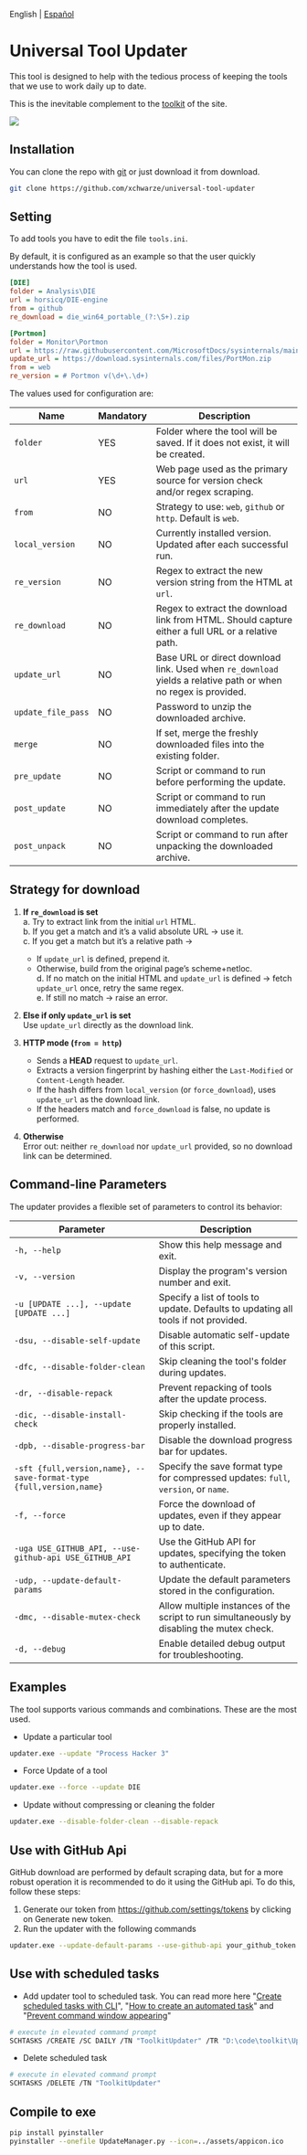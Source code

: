 English | [Español](README.ES.md)

# Universal Tool Updater

This tool is designed to help with the tedious process of keeping the tools that we use to work daily up to date.

This is the inevitable complement to the [toolkit](https://github.com/indetectables-net/toolkit) of the site.

![](assets/demo.gif)

## Installation

You can clone the repo with [git](https://git-scm.com/download/win) or just download it from download.

```bash
git clone https://github.com/xchwarze/universal-tool-updater
```

## Setting

To add tools you have to edit the file `tools.ini`.

By default, it is configured as an example so that the user quickly understands how the tool is used.

```ini
[DIE]
folder = Analysis\DIE
url = horsicq/DIE-engine
from = github
re_download = die_win64_portable_(?:\S+).zip

[Portmon]
folder = Monitor\Portmon
url = https://raw.githubusercontent.com/MicrosoftDocs/sysinternals/main/sysinternals/downloads/portmon.md
update_url = https://download.sysinternals.com/files/PortMon.zip
from = web
re_version = # Portmon v(\d+\.\d+)
```

The values used for configuration are:

| Name               | Mandatory | Description                                                                                                    |
|--------------------|-----------|----------------------------------------------------------------------------------------------------------------|
| `folder`           | YES       | Folder where the tool will be saved. If it does not exist, it will be created.                                 |
| `url`              | YES       | Web page used as the primary source for version check and/or regex scraping.                                   |
| `from`             | NO        | Strategy to use: `web`, `github` or `http`. Default is `web`.                                                  |
| `local_version`    | NO        | Currently installed version. Updated after each successful run.                                                |
| `re_version`       | NO        | Regex to extract the new version string from the HTML at `url`.                                                |
| `re_download`      | NO        | Regex to extract the download link from HTML. Should capture either a full URL or a relative path.             |
| `update_url`       | NO        | Base URL or direct download link. Used when `re_download` yields a relative path or when no regex is provided. |
| `update_file_pass` | NO        | Password to unzip the downloaded archive.                                                                      |
| `merge`            | NO        | If set, merge the freshly downloaded files into the existing folder.                                           |
| `pre_update`       | NO        | Script or command to run before performing the update.                                                         |
| `post_update`      | NO        | Script or command to run immediately after the update download completes.                                      |
| `post_unpack`      | NO        | Script or command to run after unpacking the downloaded archive.                                               |


## Strategy for download

1. **If `re_download` is set**  
   a. Try to extract link from the initial `url` HTML.  
   b. If you get a match and it’s a valid absolute URL → use it.  
   c. If you get a match but it’s a relative path →  
      - If `update_url` is defined, prepend it.  
      - Otherwise, build from the original page’s scheme+netloc.  
   d. If no match on the initial HTML and `update_url` is defined → fetch `update_url` once, retry the same regex.  
   e. If still no match → raise an error.

2. **Else if only `update_url` is set**  
   Use `update_url` directly as the download link.

3. **HTTP mode (`from = http`)**  
   - Sends a **HEAD** request to `update_url`.  
   - Extracts a version fingerprint by hashing either the `Last-Modified` or `Content-Length` header.  
   - If the hash differs from `local_version` (or `force_download`), uses `update_url` as the download link.  
   - If the headers match and `force_download` is false, no update is performed.

4. **Otherwise**  
   Error out: neither `re_download` nor `update_url` provided, so no download link can be determined.


## Command-line Parameters

The updater provides a flexible set of parameters to control its behavior:

| Parameter                                                          | Description                                                                                |
|--------------------------------------------------------------------|--------------------------------------------------------------------------------------------|
| `-h, --help`                                                       | Show this help message and exit.                                                           |
| `-v, --version`                                                    | Display the program's version number and exit.                                             |
| `-u [UPDATE ...], --update [UPDATE ...]`                           | Specify a list of tools to update. Defaults to updating all tools if not provided.         |
| `-dsu, --disable-self-update`                                      | Disable automatic self-update of this script.                                              |
| `-dfc, --disable-folder-clean`                                     | Skip cleaning the tool's folder during updates.                                            |
| `-dr, --disable-repack`                                            | Prevent repacking of tools after the update process.                                       |
| `-dic, --disable-install-check`                                    | Skip checking if the tools are properly installed.                                         |
| `-dpb, --disable-progress-bar`                                     | Disable the download progress bar for updates.                                             |
| `-sft {full,version,name}, --save-format-type {full,version,name}` | Specify the save format type for compressed updates: `full`, `version`, or `name`.         |
| `-f, --force`                                                      | Force the download of updates, even if they appear up to date.                             |
| `-uga USE_GITHUB_API, --use-github-api USE_GITHUB_API`             | Use the GitHub API for updates, specifying the token to authenticate.                      |
| `-udp, --update-default-params`                                    | Update the default parameters stored in the configuration.                                 |
| `-dmc, --disable-mutex-check`                                      | Allow multiple instances of the script to run simultaneously by disabling the mutex check. |
| `-d, --debug`                                                      | Enable detailed debug output for troubleshooting.                                          |

## Examples

The tool supports various commands and combinations. These are the most used. 

* Update a particular tool

```bash
updater.exe --update "Process Hacker 3"
```

* Force Update of a tool

```bash
updater.exe --force --update DIE
```

* Update without compressing or cleaning the folder

```bash
updater.exe --disable-folder-clean --disable-repack
```

## Use with GitHub Api

GitHub download are performed by default scraping data, but for a more robust operation it is recommended to do it using the GitHub api.
To do this, follow these steps:

1. Generate our token from https://github.com/settings/tokens by clicking on Generate new token.
2. Run the updater with the following commands 

```bash
updater.exe --update-default-params --use-github-api your_github_token
```

## Use with scheduled tasks

* Add updater tool to scheduled task. You can read more here 
"[Create scheduled tasks with CLI](https://www.windowscentral.com/how-create-task-using-task-scheduler-command-prompt)", 
"[How to create an automated task](https://www.windowscentral.com/how-create-automated-task-using-task-scheduler-windows-10)" and 
"[Prevent command window appearing](https://pureinfotech.com/prevent-command-window-appearing-scheduled-tasks-windows-10/)"

```bash
# execute in elevated command prompt
SCHTASKS /CREATE /SC DAILY /TN "ToolkitUpdater" /TR "D:\code\toolkit\Updater\custom-task.bat" /ST 14:00
```

* Delete scheduled task

```bash
# execute in elevated command prompt
SCHTASKS /DELETE /TN "ToolkitUpdater"
```

## Compile to exe

```bash
pip install pyinstaller
pyinstaller --onefile UpdateManager.py --icon=../assets/appicon.ico
```
